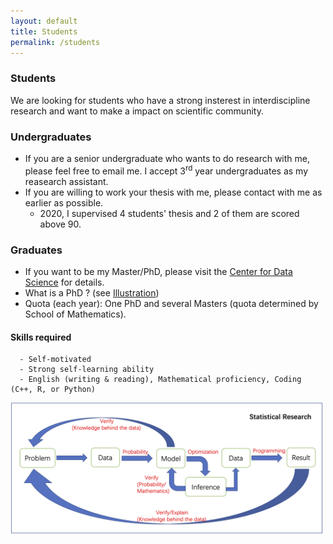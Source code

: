 ```yaml
---
layout: default
title: Students
permalink: /students
---
```


### Students

We are looking for students who have a strong insterest in interdiscipline research and want to make a impact on scientific community.

### Undergraduates
* If you are a senior undergraduate who wants to do research with me, please feel free to email me. I accept 3<sup>rd</sup> year undergraduates as my reasearch assistant.
* If you are willing to work your thesis with me, please contact with me as earlier as possible.
    - 2020, I supervised 4 students' thesis and 2 of them are scored above 90.

### Graduates
  - If you want to be my Master/PhD, please visit the [Center for Data Science](http://cds.zju.edu.cn/industry-news.aspx?k1=6&k2=24) for details.
  - What is a PhD ? (see [Illustration](/resources/PhD/IllustratedGuidePhD-Matt-Might.pdf))
  - Quota (each year): One PhD and several Masters (quota determined by School of Mathematics).
#### Skills required
      - Self-motivated 
      - Strong self-learning ability
      - English (writing & reading), Mathematical proficiency, Coding (C++, R, or Python)
     
  <img src="/resources/staresearch.png" alt="drawing" style="width:500px;"/>

